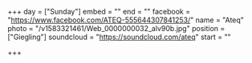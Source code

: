 +++
day = ["Sunday"]
embed = ""
end = ""
facebook = "https://www.facebook.com/ATEQ-555644307841253/"
name = "Ateq"
photo = "/v1583321461/Web_0000000032_alv90b.jpg"
position = ["Giegling"]
soundcloud = "https://soundcloud.com/ateq"
start = ""

+++
